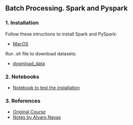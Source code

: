 ## Batch Processing. Spark and Pyspark  

### 1. Installation  

Follow these intructions to install Spark and PySpark:  
* [MacOS](Installation.md)  

Run .sh file to download datasets:
* [download_data](download_data.sh)

### 2. Notebooks 
* [Notebook to test the installation](Notebooks/InstallationTest.ipynb)   

### 3. References
* [Original Course](https://github.com/DataTalksClub/data-engineering-zoomcamp)
* [Notes by Alvaro Navas](https://github.com/ziritrion/dataeng-zoomcamp/blob/main/notes/5_batch_processing.md)